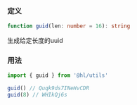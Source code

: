 ### 定义

```ts
function guid(len: number = 16): string
```

生成给定长度的uuid

### 用法

```js
import { guid } from '@hl/utils'

guid() // Quqk9ds7INeHvCDR
guid(8) // WHIkQj6s
```
